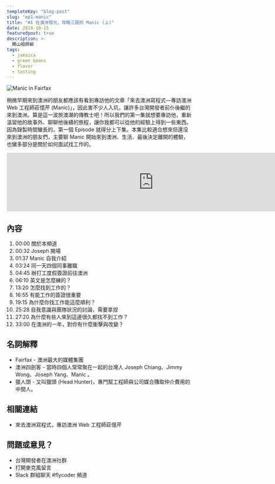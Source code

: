 ```yaml
---
templateKey: "blog-post"
slug: "ep1-manic"
title: "#1 在澳洲發光、攻略三國的 Manic (上)"
date: 2019-10-15
featuredpost: true
description: >-
  開山祖師爺
tags:
  - jamaica
  - green beans
  - flavor
  - tasting
---
```


![Manic in Fairfax](/img/photo-manic.jpeg)

稍微早期來到澳洲的朋友都應該有看到專訪他的文章「來去澳洲寫程式—專訪澳洲 Web 工程師莊憶芹 (Manic)」，因此害不少人入坑，讓許多台灣開發者前仆後繼的來到澳洲。算是這一波旅澳潮的傳教士吧！所以我們的第一集就想要專訪他，重新溫習他的故事外、聊聊他後續的旅程，讓你我都可以從他的經驗上得到一些東西。因為錄製時間蠻長的，第一個 Episode 就得分上下集。本集比較適合想來但還沒來到澳洲的朋友們，主要聊 Manic 開始來到澳洲、生活、最後決定離開的體驗，也蠻多部分是關於如何面試找工作的。

<iframe 
  src="https://anchor.fm/flycoder/embed/episodes/1--Manic-e55kuc/a-anbu14" 
  height="160" 
  width="800" 
  frameborder="0" 
  scrolling="no">
</iframe>


## 內容

1. 00:00 關於本頻道
2. 00:32 Joseph 開場
3. 01:37 Manic 自我介紹
4. 03:24 同一天四個同事離職
5. 04:45 辦打工度假簽證前往澳洲
6. 06:10 英文是怎麼練的？
7. 13:20 怎麼找到工作的？
8. 16:55 有能工作的簽證很重要
9. 19:15 為什麼你找工作能這麼順利？
10. 25:28 自我意識與團隊狀況的討論，需要拿捏
11. 27:20 為什麼有些人來到這邊很久都找不到工作？
12. 33:00 在澳洲的一年，對你有什麼衝擊與改變？

## 名詞解釋

- Fairfax - 澳洲最大的媒體集團
- 澳洲四劍客 - 當時四個人常常聚在一起的台灣人 Joseph Chiang、Jimmy Wong、Joseph Yang、Manic 。
- 獵人頭 - 又叫獵頭 (Head Hunter)，專門幫工程師與公司媒合賺取仲介費用的中間人。

## 相關連結

- 來去澳洲寫程式，專訪澳洲 Web 工程師莊億芹

## 問題或意見？

- 台灣開發者在澳洲社群
- 打開麥克風留言
- Slack 群組聊天 #flycoder 頻道
